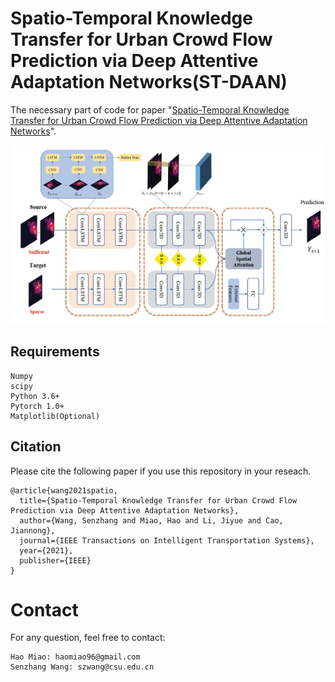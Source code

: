 # Spatio-Temporal Knowledge Transfer for Urban Crowd Flow Prediction via Deep Attentive Adaptation Networks(ST-DAAN)
The necessary part of code for paper "[Spatio-Temporal Knowledge Transfer for Urban Crowd Flow Prediction via Deep Attentive Adaptation Networks](https://ieeexplore.ieee.org/document/9352560/)".  

<p align="center">
    <img src="STDAAN.jpg", width="700">
</p>

## Requirements

```
Numpy
scipy
Python 3.6+
Pytorch 1.0+
Matplotlib(Optional)
```

## Citation
Please cite the following paper if you use this repository in your reseach.
```
@article{wang2021spatio,
  title={Spatio-Temporal Knowledge Transfer for Urban Crowd Flow Prediction via Deep Attentive Adaptation Networks},
  author={Wang, Senzhang and Miao, Hao and Li, Jiyue and Cao, Jiannong},
  journal={IEEE Transactions on Intelligent Transportation Systems},
  year={2021},
  publisher={IEEE}
}
```

# Contact
For any question, feel free to contact:
```
Hao Miao: haomiao96@gmail.com
Senzhang Wang: szwang@csu.edu.cn
```
